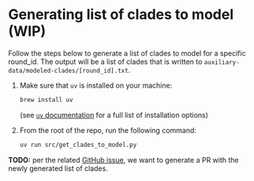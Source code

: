 # Generating list of clades to model (WIP)

Follow the steps below to generate a list of clades to model for a specific round_id. The output will be 
a list of clades that is written to `auxiliary-data/modeled-clades/[round_id].txt`.

1. Make sure that `uv` is installed on your machine:

    ```bash
    brew install uv
    ```

    (see [`uv` documentation](https://docs.astral.sh/uv/getting-started/installation/#installing-uv) for a full list of installation options)

2. From the root of the repo, run the following command:

    ```bash
    uv run src/get_clades_to_model.py
    ```

**TODO:** per the related [GitHub issue](https://github.com/reichlab/variant-nowcast-hub/issues/26), we want to generate a PR with the newly generated list of clades.